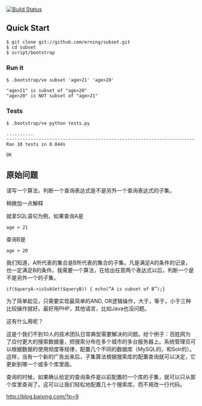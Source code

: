
[![Build Status](https://travis-ci.org/erning/subset.png)](https://travis-ci.org/erning/subset)

## Quick Start

```text
$ git clone git://github.com/erning/subset.git
$ cd subset
$ script/bootstrap
```

### Run it
```text
$ .bootstrap/ve subset 'age>21' 'age>20'

"age>21" is subset of "age>20"
"age>20" is NOT subset of "age>21"
```

### Tests
```
$ .bootstrap/ve python tests.py

..........
----------------------------------------------------------------------
Ran 10 tests in 0.044s

OK
```

## 原始问题

请写一个算法，判断一个查询表达式是不是另外一个查询表达式的子集。

稍微加一点解释

就拿SQL语句为例，如果查询A是

    age > 21

查询B是

    age > 20

我们知道，A所代表的集合是B所代表的集合的子集。凡是满足A的条件的记录，也一定满足B的条件。我需要一个算法，在给出任意两个表达式以后，判断一个是不是另外一个的子集。

    if($queryA->isSubSet($queryB)) { echo(“A is subset of B”);}
    
为了简单起见，只需要实现最简单的AND, OR逻辑操作，大于，等于，小于三种比较操作就好。最好用PHP，其他语言，比如Java也没问题。

这有什么用呢？

这是个我们不到10人的技术团队日常典型需要解决的问题。给个例子：百姓网为了应付更大的搜索数据量，把搜索分布在多个城市的多台服务器上。系统管理员可以根据数据的使用频度等规律，配置几个不同的数据库（MySQL的，和Solr的）。这样，当有一个新的广告出来后，子集算法根据搜索库的配置查询就可以决定，它更新到哪一个或多个库里面。

查询的时候，如果确认给定的查询条件是以前配置的一个库的子集，就可以只从那个库里查询了。这可以让我们轻松地配置几十个搜索库，而不用改一行代码。

http://blog.baixing.com/?p=9
